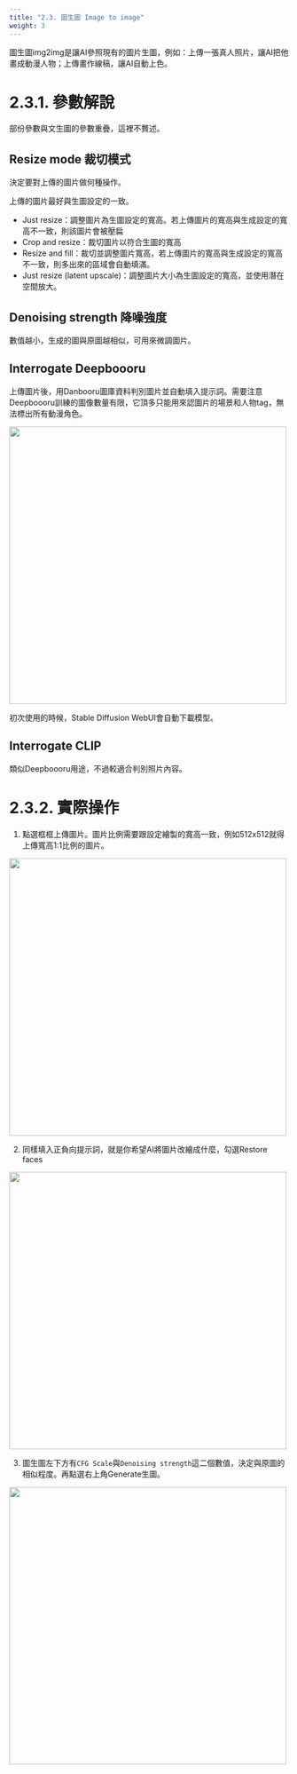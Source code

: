 ```yaml
---
title: "2.3. 圖生圖 Image to image"
weight: 3
---
```



圖生圖img2img是讓AI參照現有的圖片生圖，例如：上傳一張真人照片，讓AI把他畫成動漫人物；上傳畫作線稿，讓AI自動上色。


# 2.3.1. 參數解說

部份參數與文生圖的參數重疊，這裡不贅述。


## Resize mode 裁切模式

決定要對上傳的圖片做何種操作。

上傳的圖片最好與生圖設定的一致。

- Just resize：調整圖片為生圖設定的寬高。若上傳圖片的寬高與生成設定的寬高不一致，則該圖片會被壓扁
- Crop and resize：裁切圖片以符合生圖的寬高
- Resize and fill：裁切並調整圖片寬高，若上傳圖片的寬高與生成設定的寬高不一致，則多出來的區域會自動填滿。
- Just resize (latent upscale)：調整圖片大小為生圖設定的寬高，並使用潛在空間放大。


## Denoising strength 降噪強度

數值越小，生成的圖與原圖越相似，可用來微調圖片。

## Interrogate Deepboooru

上傳圖片後，用Danbooru圖庫資料判別圖片並自動填入提示詞。需要注意Deepboooru訓練的圖像數量有限，它頂多只能用來認圖片的場景和人物tag，無法標出所有動漫角色。

<img src=/posts/stable-diffusion-webu-manuals/images/LBQlhHn.webp alt=""  width=500 loading="lazy">

初次使用的時候，Stable Diffusion WebUI會自動下載模型。

## Interrogate CLIP

類似Deepboooru用途，不過較適合判別照片內容。


# 2.3.2. 實際操作

1. 點選框框上傳圖片。圖片比例需要跟設定繪製的寬高一致，例如512x512就得上傳寬高1:1比例的圖片。

<img src=/posts/stable-diffusion-webui-manuals/images/67W6nEb.webp alt=""  width=500 loading="lazy">

2. 同樣填入正負向提示詞，就是你希望AI將圖片改繪成什麼，勾選Restore faces
<img src=/posts/stable-diffusion-webui-manuals/images/ao8XZVX.webp alt=""  width=500 loading="lazy">

3. 圖生圖左下方有`CFG Scale`與`Denoising strength`這二個數值，決定與原圖的相似程度。再點選右上角Generate生圖。

<img src=/posts/stable-diffusion-webui-manuals/images/kB9eYuv.webp alt=""  width=500 loading="lazy">

